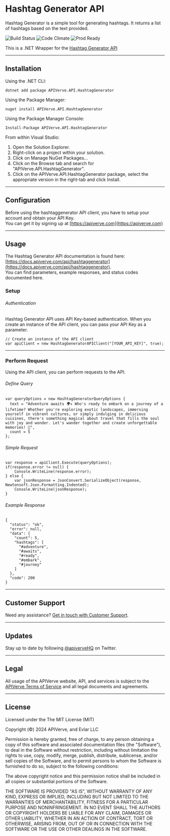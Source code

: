 Hashtag Generator API
============

Hashtag Generator is a simple tool for generating hashtags. It returns a list of hashtags based on the text provided.

![Build Status](https://img.shields.io/badge/build-passing-green)
![Code Climate](https://img.shields.io/badge/maintainability-B-purple)
![Prod Ready](https://img.shields.io/badge/production-ready-blue)

This is a .NET Wrapper for the [Hashtag Generator API](https://apiverve.com/marketplace/api/hashtaggenerator)

---

## Installation

Using the .NET CLI:
```
dotnet add package APIVerve.API.HashtagGenerator
```

Using the Package Manager:
```
nuget install APIVerve.API.HashtagGenerator
```

Using the Package Manager Console:
```
Install-Package APIVerve.API.HashtagGenerator
```

From within Visual Studio:

1. Open the Solution Explorer.
2. Right-click on a project within your solution.
3. Click on Manage NuGet Packages...
4. Click on the Browse tab and search for "APIVerve.API.HashtagGenerator".
5. Click on the APIVerve.API.HashtagGenerator package, select the appropriate version in the right-tab and click Install.


---

## Configuration

Before using the hashtaggenerator API client, you have to setup your account and obtain your API Key.  
You can get it by signing up at [https://apiverve.com](https://apiverve.com)

---

## Usage

The Hashtag Generator API documentation is found here: [https://docs.apiverve.com/api/hashtaggenerator](https://docs.apiverve.com/api/hashtaggenerator).  
You can find parameters, example responses, and status codes documented here.

### Setup

###### Authentication
Hashtag Generator API uses API Key-based authentication. When you create an instance of the API client, you can pass your API Key as a parameter.

```
// Create an instance of the API client
var apiClient = new HashtagGeneratorAPIClient("[YOUR_API_KEY]", true);
```

---


### Perform Request
Using the API client, you can perform requests to the API.

###### Define Query

```
var queryOptions = new HashtagGeneratorQueryOptions {
  text = "Adventure awaits 🌍✈️ Who's ready to embark on a journey of a lifetime? Whether you're exploring exotic landscapes, immersing yourself in vibrant cultures, or simply indulging in delicious cuisines, there's something magical about travel that fills the soul with joy and wonder. Let's wander together and create unforgettable memories! 🌟",
  count = 5
};
```

###### Simple Request

```
var response = apiClient.Execute(queryOptions);
if(response.error != null) {
	Console.WriteLine(response.error);
} else {
    var jsonResponse = JsonConvert.SerializeObject(response, Newtonsoft.Json.Formatting.Indented);
    Console.WriteLine(jsonResponse);
}
```

###### Example Response

```
{
  "status": "ok",
  "error": null,
  "data": {
    "count": 5,
    "hashtags": [
      "#adventure",
      "#awaits",
      "#ready",
      "#embark",
      "#journey"
    ]
  },
  "code": 200
}
```

---

## Customer Support

Need any assistance? [Get in touch with Customer Support](https://apiverve.com/contact).

---

## Updates
Stay up to date by following [@apiverveHQ](https://twitter.com/apiverveHQ) on Twitter.

---

## Legal

All usage of the APIVerve website, API, and services is subject to the [APIVerve Terms of Service](https://apiverve.com/terms) and all legal documents and agreements.

---

## License
Licensed under the The MIT License (MIT)

Copyright (&copy;) 2024 APIVerve, and Evlar LLC

Permission is hereby granted, free of charge, to any person obtaining a copy of this software and associated documentation files (the "Software"), to deal in the Software without restriction, including without limitation the rights to use, copy, modify, merge, publish, distribute, sublicense, and/or sell copies of the Software, and to permit persons to whom the Software is furnished to do so, subject to the following conditions:

The above copyright notice and this permission notice shall be included in all copies or substantial portions of the Software.

THE SOFTWARE IS PROVIDED "AS IS", WITHOUT WARRANTY OF ANY KIND, EXPRESS OR IMPLIED, INCLUDING BUT NOT LIMITED TO THE WARRANTIES OF MERCHANTABILITY, FITNESS FOR A PARTICULAR PURPOSE AND NONINFRINGEMENT. IN NO EVENT SHALL THE AUTHORS OR COPYRIGHT HOLDERS BE LIABLE FOR ANY CLAIM, DAMAGES OR OTHER LIABILITY, WHETHER IN AN ACTION OF CONTRACT, TORT OR OTHERWISE, ARISING FROM, OUT OF OR IN CONNECTION WITH THE SOFTWARE OR THE USE OR OTHER DEALINGS IN THE SOFTWARE.